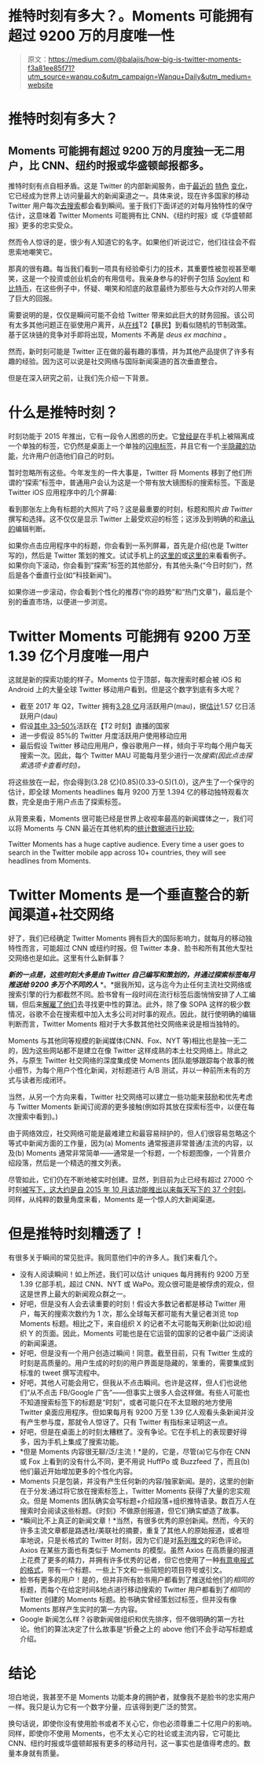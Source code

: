 # 推特时刻有多大？。Moments 可能拥有超过 9200 万的月度唯一性

> 原文：<https://medium.com/@balajis/how-big-is-twitter-moments-f3a81ee85f71?utm_source=wanqu.co&utm_campaign=Wanqu+Daily&utm_medium=website>

# 推特时刻有多大？

## Moments 可能拥有超过 9200 万的月度独一无二用户，比 CNN、纽约时报或华盛顿邮报都多。

推特时刻有点自相矛盾。这是 Twitter 的内部新闻服务，由于[最近的](https://9to5google.com/2017/04/22/twitter-android-explore-tab-moments/) [特色](https://www.theverge.com/2017/8/16/16157658/twitter-tweet-topics-explore-tab) [变化](http://theverge.com/2017/1/26/14391240/twitter-explore-tab-moments-redesign)，它已经成为世界上访问量最大的新闻渠道之一。具体来说，现在许多国家的移动 Twitter 用户每次[去搜索](https://9to5google.com/2017/04/22/twitter-android-explore-tab-moments/)都会看到瞬间。鉴于我们下面详述的对每月独特性的保守估计，这意味着 Twitter Moments 可能拥有比 CNN、《纽约时报》或《华盛顿邮报》更多的忠实受众。

然而令人惊讶的是，很少有人知道它的名字。如果他们听说过它，他们往往会不假思索地嘲笑它。

那真的很有趣。每当我们看到一项具有经验牵引力的技术，其重要性被忽视甚至嘲笑，这是一个投资或创业机会的有用信号。我亲身参与的好例子包括 [Soylent](http://www.latimes.com/business/technology/la-fi-tn-soylent-google-gv-20170503-story.html) 和[比特币](https://www.theguardian.com/technology/2017/oct/12/bitcoin-price-5000-cryptocurrency-gold-bubble)，在这些例子中，怀疑、嘲笑和彻底的敌意最终为那些与大众作对的人带来了巨大的回报。

需要说明的是，仅仅是瞬间可能不会给 Twitter 带来如此巨大的财务回报。该公司有太多其他问题正在驱使用户离开，从[在线](https://www.theguardian.com/media/2015/dec/20/social-media-twitter-online-shame)T2【暴民】到看似随机的节制政策。基于区块链的竞争对手即将出现，Moments 不再是 *deus ex machina* 。

然而，新时刻可能是 Twitter 正在做的最有趣的事情，并为其他产品提供了许多有趣的经验。因为这可以说是社交网络与国际新闻渠道的首次垂直整合。

但是在深入研究之前，让我们先介绍一下背景。

# 什么是推特时刻？

时刻功能于 2015 年推出，它有一段令人困惑的历史。它[曾经是](https://imgur.com/a/bCFGx)在手机上被隔离成一个单独的标签，它仍然是桌面上一个单独的[闪电标签](https://imgur.com/a/KSCsu)，并且它有一个[半隐藏的功能](https://blog.bufferapp.com/twitter-moments)，允许用户创造他们自己的时刻。

暂时忽略所有这些。今年发生的一件大事是，Twitter 将 Moments 移到了他们所谓的“探索”标签中，普通用户会认为这是一个带有放大镜图标的搜索标签。下面是 Twitter iOS 应用程序中的几个屏幕:



看到那张左上角有标题的大照片了吗？这是最重要的时刻，标题和照片*由 Twitter* 撰写和选择。这不仅仅是显示 Twitter 上最受欢迎的标签；这涉及到明确的和[承认的](https://support.twitter.com/articles/20174546)编辑判断。

如果你点击应用程序中的标题，你会看到一系列屏幕，首先是介绍(也是 Twitter 写的)，然后是 Twitter 策划的推文。试试手机上的[这里的](https://twitter.com/TwitterMoments/status/918186464143343618)或[这里的](https://twitter.com/i/moments/918176551182786561)来看看例子。如果你向下滚动，你会看到“探索”标签的其他部分，有其他头条(“今日时刻”)，然后是各个垂直行业(如“科技新闻”)。



如果你进一步滚动，你会看到个性化的推荐(“你的趋势”和“热门文章”)，最后是个别的垂直市场，以便进一步浏览。

# Twitter Moments 可能拥有 9200 万至 1.39 亿个月度唯一用户

这就是新的探索功能的样子。Moments 位于顶部，每次搜索时都会被 iOS 和 Android 上的大量全球 Twitter 移动用户看到。但是这个数字到底有多大呢？

*   截至 2017 年 Q2，Twitter 拥有[3.28 亿](https://www.recode.net/2017/7/27/16049334/twitter-daily-active-users-dau-growth-q2-earnings-2017)月活跃用户(mau)，据[估计](https://www.recode.net/2017/7/27/16049334/twitter-daily-active-users-dau-growth-q2-earnings-2017)1.57 亿日活跃用户(dau)
*   假设[其中 33–50%](https://www.statista.com/statistics/242606/number-of-active-twitter-users-in-selected-countries/)活跃在【T2 时刻】直播的国家
*   进一步假设 85%的 Twitter 月度活跃用户使用移动应用
*   最后假设 Twitter 移动应用用户，像谷歌用户一样，倾向于平均每个用户每天搜索一次。因此，每个 Twitter MAU 可能每月至少进行一次*搜索(因此点击探索选项卡查看时刻)。*

将这些放在一起，你会得到(3.28 亿)(0.85)(0.33–0.5)(1.0)，这产生了一个保守的估计，即全球 Moments headlines 每月 9200 万至 1.394 亿的移动独特观看次数，完全是由于用户点击了探索标签。

从背景来看，Moments 很可能已经是世界上收视率最高的新闻媒体之一，我们可以将 Moments 与 CNN 最近在其他机构的[统计数据进行比较:](http://cnnpressroom.blogs.cnn.com/2017/05/18/cnn-digital-1-across-all-metrics-in-april-2017/)



Twitter Moments has a huge captive audience. Every time a user goes to search in the Twitter mobile app across 10+ countries, they will see headlines from Moments.



# Twitter Moments 是一个垂直整合的新闻渠道+社交网络

好了，我们已经确定 Twitter Moments 拥有巨大的国际影响力，就每月的移动独特性而言，可能超过 CNN 或纽约时报。但 Twitter 本身、脸书和所有其他大型社交网络也是如此。这里有什么新鲜事？

***新的一点是，这些时刻大多是由 Twitter 自己编写和策划的，并通过探索标签每月推送给 9200 多万个不同的人*** *。*据我所知，这与迄今为止任何主流社交网络或搜索引擎的行为都截然不同。脸书曾有一段时间在流行标签后面悄悄安排了人工编辑，但后来[解雇了他们](http://www.techtimes.com/articles/175238/20160827/heres-why-facebook-fired-the-team-behind-trending-topics-its-another-case-of-human-vs-machine-intelligence.htm)去寻找更中性的算法。此外，除了像 SOPA 这样的极少数情况，谷歌不会在搜索框中加入太多公司对时事的观点。因此，就行使明确的编辑判断而言，Twitter Moments 相对于大多数其他社交网络来说是相当独特的。

Moments 与其他同等规模的新闻媒体(CNN、Fox、NYT 等)相比也是独一无二的，因为这些网站都不是建立在像 Twitter 这样成熟的本土社交网络上。除此之外，与原生 Twitter 社交网络的深度集成使 Moments 团队能够跟踪每个故事的微小细节，为每个用户个性化新闻，对标题进行 A/B 测试，并以一种前所未有的方式与读者形成闭环。

当然，从另一个方向来看，Twitter 社交网络可以建立一些功能来鼓励和优先考虑与 Twitter Moments 新闻订阅源的更多接触(例如将其放在探索标签中，以便在每次搜索中看到)。)

由于网络效应，社交网络可能是最难建立和最容易辩护的，但人们很容易忽略这个等式中新闻方面的工作量，因为(a) Moments 通常报道非常普通/主流的内容，以及(b) Moments 通常非常简单——通常是一个标题，一个标题图像，一个背景介绍段落，然后是一个精选的推文列表。

尽管如此，它们仍在不断地被实时创建。显然，到目前为止已经有超过 27000 个时刻[被写下，这大约是自 2015 年 10 月该功能推出以来](https://twitter.com/TwitterMoments)[每天写下的 37 个时刻](http://www.wolframalpha.com/input/?i=27000%2F730)。同样，从纯粹的数量角度来看，Moments 是一个惊人的大新闻渠道。

# 但是推特时刻糟透了！

有很多关于瞬间的常见批评。我同意他们中的许多人。我们来看几个。

*   没有人阅读瞬间！如上所述，我们可以估计 uniques 每月拥有约 9200 万至 1.39 亿部手机，超过 CNN、NYT 或 WaPo。观众很可能是被俘虏的观众，但这是世界上最大的新闻观众群之一。
*   好吧，但是没有人会去读重要的时刻！假设大多数记者都是移动 Twitter 用户，每天的搜索次数约为 1 次，那么全球每天都可能有大量记者浏览 top Moments 标题。相比之下，来自组织 X 的记者不太可能每天刷新(比如说)组织 Y 的页面。因此，Moments 可能也是在它运营的国家的记者中最广泛阅读的新闻渠道。
*   好吧，但是没有一个用户创造过瞬间！同意。截至目前，只有 Twitter 生成的时刻是高质量的。用户生成的时刻的用户界面是隐藏的，笨重的，需要集成到标准的 tweet 撰写流程中。
*   好吧，其他人可能会用它，但我从不点击瞬间。也许是这样，但人们也说他们“从不点击 FB/Google 广告”——但事实上很多人会这样做。有些人可能也不知道搜索标签下的标题是“时刻”，或者可能只在不太显眼的地方使用 Twitter 桌面应用程序。但如果每月有 9200 万至 1.39 亿人观看头条新闻并没有产生参与度，那就令人惊讶了。只有 Twitter 有指标来证明这一点。
*   好吧，但是在桌面上的时刻太糟糕了。没有争论。它在手机上的表现要好得多，因为手机上集成了搜索功能。
*   *但是 Moments 内容很无聊/泛/主流！*是的，它是，尽管(a)它与你在 CNN 或 Fox 上看到的没有什么不同，更不用说 HuffPo 或 Buzzfeed 了，而且(b)他们最近开始增加更多的个性化内容。
*   Moments 只是包装，并没有产生任何新的内容/独家新闻。是的，这里的创新在于分发:通过将它放在搜索标签上，Twitter Moments 获得了大量的忠实观众。但是 Moments 团队确实会写标题+介绍段落+组织推特语录。数百万人在搜索时会阅读这些标题。《时刻》不做原创报道，但它们确实塑造了故事。
*   *瞬间比不上真正的新闻文章！*当然，有很多优秀的原创新闻。然而，今天的许多主流文章都是路透社/美联社的摘要，重复了其他人的原始报道，或者坦率地说，只是长格式的 Twitter 时刻，因为它们是对[系列推文](https://www.nytimes.com/2017/09/17/us/politics/hillary-golfball-trump-tweets.html)的彩色评论。Axios 在某些方面也有类似于 Moments 的模型。虽然 Axios 在高质量的报道上花费了更多的精力，并拥有许多优秀的记者，但它也使用了一种[有意电报式的格式](https://digiday.com/media/axioss-jim-vandehei-content/)，带有一个标题、一些上下文和一些简短的项目符号或引文。
*   脸书有更多的用户！是的，但并非所有脸书用户都看到了推送给他们的*相同的*标题，而每个在给定时间&地点进行移动搜索的 Twitter 用户都看到了*相同的* Twitter 创建的 Moments 标题。脸书确实曾经策划过标签，但并没有像 Moments 那样产生实时的第一方内容。
*   Google 新闻怎么样？谷歌新闻做组织和优先排序，但不做明确的第一方社论。他们的算法决定了什么故事是“折叠之上的 above 他们不会手动写标题或介绍。

# 结论

坦白地说，我甚至不是 Moments 功能本身的拥护者，就像我不是脸书的忠实用户一样。我只是认为它有一个数字分量，应该得到更广泛的赞赏。

换句话说，即使你没有使用脸书或者不关心它，你也必须尊重二十亿用户的影响。同样，即使你不使用 Moments，也不太关心它的社论或主流内容，它可能比 CNN、纽约时报或华盛顿邮报有更多的移动月刊，这一事实也是值得考虑的。数量本身就有质量。



